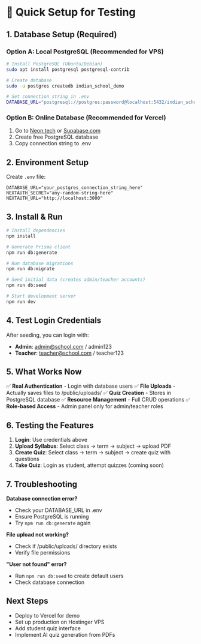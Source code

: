 # 🚀 Quick Setup for Testing

## 1. Database Setup (Required)

### Option A: Local PostgreSQL (Recommended for VPS)
```bash
# Install PostgreSQL (Ubuntu/Debian)
sudo apt install postgresql postgresql-contrib

# Create database
sudo -u postgres createdb indian_school_demo

# Set connection string in .env
DATABASE_URL="postgresql://postgres:password@localhost:5432/indian_school_demo"
```

### Option B: Online Database (Recommended for Vercel)
1. Go to [Neon.tech](https://neon.tech) or [Supabase.com](https://supabase.com)
2. Create free PostgreSQL database
3. Copy connection string to .env

## 2. Environment Setup

Create `.env` file:
```env
DATABASE_URL="your_postgres_connection_string_here"
NEXTAUTH_SECRET="any-random-string-here"
NEXTAUTH_URL="http://localhost:3000"
```

## 3. Install & Run

```bash
# Install dependencies
npm install

# Generate Prisma client
npm run db:generate

# Run database migrations
npm run db:migrate

# Seed initial data (creates admin/teacher accounts)
npm run db:seed

# Start development server
npm run dev
```

## 4. Test Login Credentials

After seeding, you can login with:

- **Admin**: admin@school.com / admin123
- **Teacher**: teacher@school.com / teacher123

## 5. What Works Now

✅ **Real Authentication** - Login with database users
✅ **File Uploads** - Actually saves files to /public/uploads/
✅ **Quiz Creation** - Stores in PostgreSQL database
✅ **Resource Management** - Full CRUD operations
✅ **Role-based Access** - Admin panel only for admin/teacher roles

## 6. Testing the Features

1. **Login**: Use credentials above
2. **Upload Syllabus**: Select class → term → subject → upload PDF
3. **Create Quiz**: Select class → term → subject → create quiz with questions
4. **Take Quiz**: Login as student, attempt quizzes (coming soon)

## 7. Troubleshooting

**Database connection error?**
- Check your DATABASE_URL in .env
- Ensure PostgreSQL is running
- Try `npm run db:generate` again

**File upload not working?**
- Check if /public/uploads/ directory exists
- Verify file permissions

**"User not found" error?**
- Run `npm run db:seed` to create default users
- Check database connection

## Next Steps

- Deploy to Vercel for demo
- Set up production on Hostinger VPS
- Add student quiz interface
- Implement AI quiz generation from PDFs 